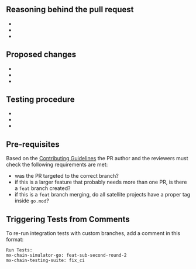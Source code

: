 ## Reasoning behind the pull request
- 
- 
- 
  
## Proposed changes
- 
- 
- 

## Testing procedure
- 
- 
- 

## Pre-requisites

Based on the [Contributing Guidelines](https://github.com/multiversx/mx-chain-go/blob/master/.github/CONTRIBUTING.md#branches-management) the PR author and the reviewers must check the following requirements are met:
- was the PR targeted to the correct branch?
- if this is a larger feature that probably needs more than one PR, is there a `feat` branch created?
- if this is a `feat` branch merging, do all satellite projects have a proper tag inside `go.mod`?

## Triggering Tests from Comments
To re-run integration tests with custom branches, add a comment in this format:

```
Run Tests:
mx-chain-simulator-go: feat-sub-second-round-2
mx-chain-testing-suite: fix_ci
```